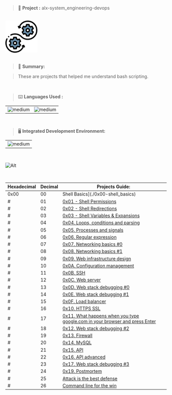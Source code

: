 > 🚧 **Project :** alx-system_engineering-devops

<br>

<div>
  <a href="https://github.com/iamnotnato/alx-system_engineering-devops">
    <img src="https://github.com/iamnotnato/alx-system_engineering-devops/blob/master/images/logo.png" alt="Logo" width="100" height="100">
  </a>
</div>

<br>

> 📝 **Summary:**

> These are projects that helped me understand bash scripting.

<br>

> ⌨️ **Languages Used :**

<table>
  <tr>
    <td><img alt="medium" src="https://img.shields.io/badge/Shell_Script-121011?style=for-the-badge&logo=gnu-bash&logoColor=white"></td>
    <td><img alt="medium" src="https://img.shields.io/badge/Markdown-000000?style=for-the-badge&logo=markdown&logoColor=white"></td>
  </tr>
</table>

<br>

> 🖥️ **Integrated Development Environment:**

<table>
  <tr>
<td><img alt="medium" src="https://img.shields.io/badge/Emacs-%237F5AB6.svg?&style=for-the-badge&logo=gnu-emacs&logoColor=white"></td>
  </tr>
</table>

<br>

![Alt](https://repobeats.axiom.co/api/embed/91ac37b53e43b84fc8bee59df74f32cb4c53c465.svg "Repobeats analytics image")


<br>

| Hexadecimal |  Decimal | Projects Guide:                                                                                                                                            |
| ----------- | -------- | ---------------------------------------------------------------------------------------------------------------------------------------------------------- |
| 0x00        | 00       | Shell Basics](./0x00-shell_basics)                                                                                                                         | 
| #  | 01 | [0x01 - Shell Permissions](./0x01-shell_permissions)                                                                                                         |
| #  | 02 | [0x02 - Shell Redirections](./0x02-shell_redirections)                      	                                                                                | 
| #  | 03 | [0x03 - Shell Variables & Expansions](./0x03-shell_variables_expansions)                                                                                     | 
| #  | 04 | [0x04. Loops, conditions and parsing](./0x04-loops_conditions_and_parsing)                                                                                   | 
| #  | 05 | [0x05. Processes and signals](./0x05-processes_and_signals)                                                                                                  |
| #  | 06 | [0x06. Regular expression](./0x06-regular_expressions)                                                                                                       | 
| #  | 07 | [0x07. Networking basics #0](./0x07-networking_basics)                                                                                                       | 
| #  | 08 | [0x08. Networking basics #1](./0x08-networking_basics_2)                                                                                                     | 
| #  | 09 | [0x09. Web infrastructure design](./0x09-web_infrastructure_design)                                                                                          |
| #  | 10 | [0x0A. Configuration management](./0x0A-configuration_management)                                                                                            | 
| #  | 11 | [0x0B. SSH](./0x0B-ssh)                                                                                                                                      | 
| #  | 12 | [0x0C. Web server](./0x0C-web_server)                                                                                                                        | 
| #  | 13 | [0x0D. Web stack debugging #0](./0x0D-web_stack_debugging_0)                                                                                                 | 
| #  | 14 | [0x0E. Web stack debugging #1](./0x0E-web_stack_debugging_1)                                                                                                 |
| #  | 15 | [0x0F. Load balancer](./0x0F-load_balancer)                                                                                                                  | 
| #  | 16 | [0x10. HTTPS SSL](./0x10-https_ssl)                                                                                                                          | 
| #  | 17 | [0x11. What happens when you type google.com in your browser and press Enter](./0x11-what_happens_when_your_type_google_com_in_your_browser_and_press_enter) |
| #  | 18 | [0x12. Web stack debugging #2](./0x12-web_stack_debugging_2)                                                                                                 | 
| #  | 19 | [0x13. Firewall](./0x13-firewall)                                                                                                                            | 
| #  | 20 | [0x14. MySQL](./0x14-mysql)                                                                                                                                  | 
| #  | 21 | [0x15. API](./0x15-api)                                                                                                                                      |
| #  | 22 | [0x16. API advanced](./0x16-api_advanced)                                                                                                                    | 
| #  | 23 | [0x17. Web stack debugging #3](./0x17-web_stack_debugging_3)                                                                                                 |
| #  | 24 | [0x19. Postmortem](./0x19-postmortem)                                                                                                                        | 
| #  | 25 | [Attack is the best defense](./attack_is_the_best_defense)                                                                                                   | 
| #  | 26 | [Command line for the win](./command_line_for_the_win)                                                                                                       |
